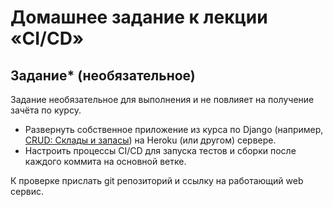 # Домашнее задание к лекции «CI/CD»

## Задание* (необязательное)

Задание необязательное для выполнения и не повлияет на получение зачёта по курсу. 

- Развернуть собственное приложение из курса по Django (например, [CRUD: Склады и запасы](https://github.com/netology-code/dj-homeworks/tree/drf/3.2-crud/stocks_products)) на Heroku (или другом) сервере.
- Настроить процессы CI/CD для запуска тестов и сборки после каждого коммита на основной ветке.

К проверке прислать git репозиторий и ссылку на работающий web сервис.

